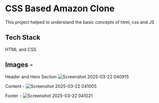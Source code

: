 # CSS Based Amazon Clone
This project helped to understand the basic concepts of html, css and JS

## Tech Stack 
HTML and CSS

## Images - 
Header and Hero Section
![Screenshot 2025-03-22 040915](https://github.com/user-attachments/assets/0c5f6ed8-214b-4047-be83-bb886dcf58ec)

Content - 
![Screenshot 2025-03-22 041005](https://github.com/user-attachments/assets/499640f3-f05a-4d1a-a7f0-e1ce96482db0)

Footer - 
![Screenshot 2025-03-22 041021](https://github.com/user-attachments/assets/e84d5570-171d-4499-aee3-e7e15edcc39f)


